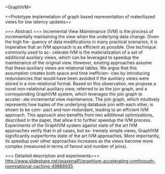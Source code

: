=GraphIVM=

==Prototype implemetation of graph based representation of materiliazed views for low latency updates==

=== Abstract ===
Incremental View Maintenance (IVM) is the process of incrementally maintaining the view when the underlying data change. Given the high fre- quency of data modifications in many practical scenarios, it is imperative that an IVM approach is as efficient as possible. One technique commonly used to ac- celerate IVM is the materialization of a set of additional auxiliary views, which can be leveraged to speedup the maintenance of the original view. However, existing approaches assume that these auxiliary views are relational tables. We argue that this assumption creates both space and time inefficien- cies by introducing redundancies that would have been avoided if the auxiliary views were stored in a non-relational format. Based on this observation, we propose a novel non-relational auxiliary view, referred to as the join graph, and a corresponding GraphIVM system, which leverages the join graph to acceler- ate incremental view maintenance. The join graph, which intuitively represents how tuples of the underlying database join with each other, is shown to be com- pact and non-redundant, leading to an efficient IVM approach. This approach also benefits from two additional optimizations, described in the paper, that allow it to further speedup the IVM process. Experiments of the GraphIVM system against state of the art IVM approaches verify that in all cases, but ex- tremely simple views, GraphIVM significantly outperforms state of the art IVM approaches. More importantly, its speedup over other approaches increases as the views become more complex (measured in terms of fanout and number of
joins).

=== Detailed description and experiments===
http://www.slideshare.net/gsaxena81/graphivm-accelerating-ivmthrough-nonrelational-caching-49866935
